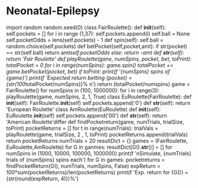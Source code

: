 # Neonatal-Epilepsy
import random
random.seed(0)
class FairRoulette(): 
    def __init__(self):
        self.pockets = []
        for i in range (1,37):
            self.pockets.append(i)
        self.ball = None
        self.pocketOdds = lens(self.pockets) - 1
    def spin(self):
        self.ball = random.choice(self.pockets)
    def betPocket(self,pocket,amt):
        if str(pocket) == str(self.ball)
            return amt*self.pocketOdds
        else: return -amt
    def __str__(self):
            return 'Fair Roulette'
    def playRoulette(gane, numSpins, pocket, bet, toPrint):
            totalPocket = 0
            for i in range(numSpins):
                game.spin()
                totalPocket += game.betPocket(pocket, bet)
            if toPrint:
                print(f '{numSpins} spins of {game}')
                print(f 'Expected return betting {pocket} = {str(100*totalPocket/numSpins)}% n')
            return (totalPocket/numspins)
    game = FairRoulette()
    for numSpins in (100, 1000000):
        for i in range(3):
            playRoulette(game, numSpins, 2, 1, True)
    class EuRoulette(FairRoulette):
        def __init__(self):
            FairRoulette.__init__(self)
            self.pockets.append('0')
        def __str__(self):
            return 'European Roulette'
    class AmRoulette(EuRoulette)
        def __init__(self):
        EuRoulette.__init__(self)
        self.pockets.append('00')
    def __str__(self):
        return 'American Roulette'differ
    def findPocketreturn(game, numTrials, trialSize, toPrint)
        pocketReturns = []
        for t in range(numTrials):
            trialVals = playRoulette(game, trialSize, 2 , 1, toPrint)
            pocketReturns.append(trialVals)
        return pocketReturns
    numTrials = 20
    resultDict = {}
    games = (FairRoulette, EuRoulette,AmRoulette)
    for G in ganmes:
        resultDict[G().__str__()] = []
    for numSpins in (1000, 10000, 100000, 1000000)
        print(f 'nSimulate, {numTrials} trials of {numSpins} spins each')
        for G in games:
            pocketreturns = findPocketReturn(G(), numTrials, numSpins, False)
            expReturn = 100*sum(pocketReturns)/len(pocketReturns)
            print(f 'Exp. return for {G()} = {str(round(expReturn, 4))}%')
        

